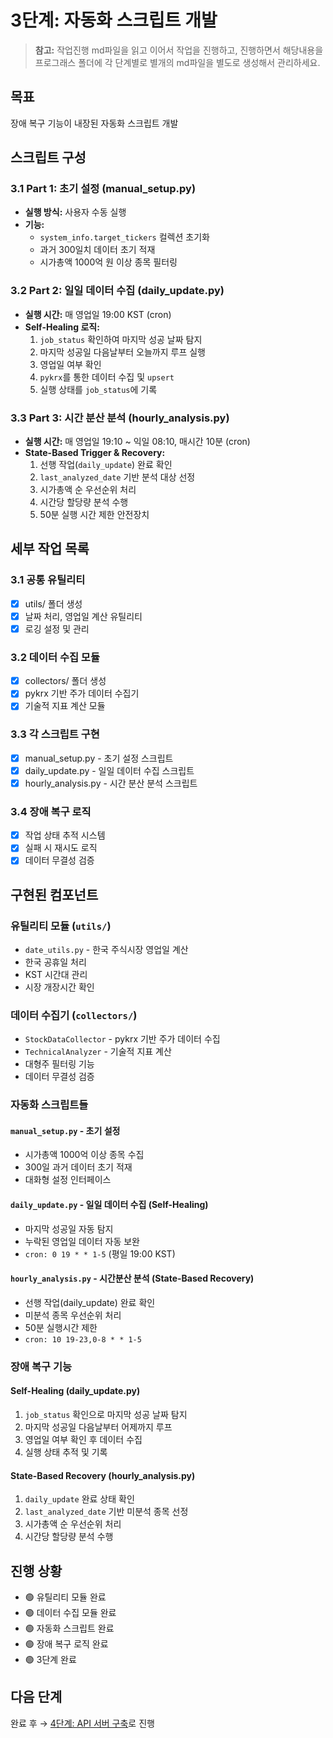 # 3단계: 자동화 스크립트 개발

> **참고:** 작업진행 md파일을 읽고 이어서 작업을 진행하고, 진행하면서 해당내용을 프로그래스 폴더에 각 단계별로 별개의 md파일을 별도로 생성해서 관리하세요.

## 목표
장애 복구 기능이 내장된 자동화 스크립트 개발

## 스크립트 구성

### 3.1 Part 1: 초기 설정 (manual_setup.py)
- **실행 방식:** 사용자 수동 실행
- **기능:**
  - `system_info.target_tickers` 컬렉션 초기화
  - 과거 300일치 데이터 초기 적재
  - 시가총액 1000억 원 이상 종목 필터링

### 3.2 Part 2: 일일 데이터 수집 (daily_update.py)  
- **실행 시간:** 매 영업일 19:00 KST (cron)
- **Self-Healing 로직:**
  1. `job_status` 확인하여 마지막 성공 날짜 탐지
  2. 마지막 성공일 다음날부터 오늘까지 루프 실행
  3. 영업일 여부 확인
  4. `pykrx`를 통한 데이터 수집 및 `upsert`
  5. 실행 상태를 `job_status`에 기록

### 3.3 Part 3: 시간 분산 분석 (hourly_analysis.py)
- **실행 시간:** 매 영업일 19:10 ~ 익일 08:10, 매시간 10분 (cron)
- **State-Based Trigger & Recovery:**
  1. 선행 작업(`daily_update`) 완료 확인
  2. `last_analyzed_date` 기반 분석 대상 선정
  3. 시가총액 순 우선순위 처리
  4. 시간당 할당량 분석 수행
  5. 50분 실행 시간 제한 안전장치

## 세부 작업 목록

### 3.1 공통 유틸리티
- [x] utils/ 폴더 생성
- [x] 날짜 처리, 영업일 계산 유틸리티
- [x] 로깅 설정 및 관리

### 3.2 데이터 수집 모듈
- [x] collectors/ 폴더 생성  
- [x] pykrx 기반 주가 데이터 수집기
- [x] 기술적 지표 계산 모듈

### 3.3 각 스크립트 구현
- [x] manual_setup.py - 초기 설정 스크립트
- [x] daily_update.py - 일일 데이터 수집 스크립트  
- [x] hourly_analysis.py - 시간 분산 분석 스크립트

### 3.4 장애 복구 로직
- [x] 작업 상태 추적 시스템
- [x] 실패 시 재시도 로직
- [x] 데이터 무결성 검증

## 구현된 컴포넌트

### 유틸리티 모듈 (`utils/`)
- `date_utils.py` - 한국 주식시장 영업일 계산
- 한국 공휴일 처리
- KST 시간대 관리
- 시장 개장시간 확인

### 데이터 수집기 (`collectors/`)
- `StockDataCollector` - pykrx 기반 주가 데이터 수집
- `TechnicalAnalyzer` - 기술적 지표 계산
- 대형주 필터링 기능
- 데이터 무결성 검증

### 자동화 스크립트들

#### `manual_setup.py` - 초기 설정
- 시가총액 1000억 이상 종목 수집
- 300일 과거 데이터 초기 적재
- 대화형 설정 인터페이스

#### `daily_update.py` - 일일 데이터 수집 (Self-Healing)
- 마지막 성공일 자동 탐지
- 누락된 영업일 데이터 자동 보완
- `cron: 0 19 * * 1-5` (평일 19:00 KST)

#### `hourly_analysis.py` - 시간분산 분석 (State-Based Recovery)
- 선행 작업(daily_update) 완료 확인
- 미분석 종목 우선순위 처리
- 50분 실행시간 제한
- `cron: 10 19-23,0-8 * * 1-5`

### 장애 복구 기능

#### Self-Healing (daily_update.py)
1. `job_status` 확인으로 마지막 성공 날짜 탐지
2. 마지막 성공일 다음날부터 어제까지 루프
3. 영업일 여부 확인 후 데이터 수집
4. 실행 상태 추적 및 기록

#### State-Based Recovery (hourly_analysis.py) 
1. `daily_update` 완료 상태 확인
2. `last_analyzed_date` 기반 미분석 종목 선정
3. 시가총액 순 우선순위 처리
4. 시간당 할당량 분석 수행

## 진행 상황
- 🟢 유틸리티 모듈 완료
- 🟢 데이터 수집 모듈 완료  
- 🟢 자동화 스크립트 완료
- 🟢 장애 복구 로직 완료
- 🟢 3단계 완료

## 다음 단계
완료 후 → [4단계: API 서버 구축](stage4_api_layer.md)로 진행